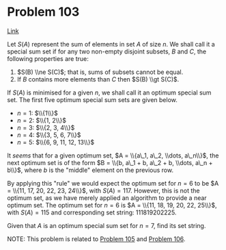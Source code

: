 # Problem 103

[Link](https://projecteuler.net/problem=103)

Let $S(A)$ represent the sum of elements in set $A$ of size $n$. We shall call it a special sum set if for any two non-empty disjoint subsets, $B$ and $C$, the following properties are true:

1.  $S(B) \\ne S(C)$; that is, sums of subsets cannot be equal.
2.  If $B$ contains more elements than $C$ then $S(B) \\gt S(C)$.

If $S(A)$ is minimised for a given $n$, we shall call it an optimum special sum set. The first five optimum special sum sets are given below.

*   $n = 1$: $\\{1\\}$
*   $n = 2$: $\\{1, 2\\}$
*   $n = 3$: $\\{2, 3, 4\\}$
*   $n = 4$: $\\{3, 5, 6, 7\\}$
*   $n = 5$: $\\{6, 9, 11, 12, 13\\}$

It *seems* that for a given optimum set, $A = \\{a\_1, a\_2, \\dots, a\_n\\}$, the next optimum set is of the form $B = \\{b, a\_1 + b, a\_2 + b, \\dots, a\_n + b\\}$, where $b$ is the "middle" element on the previous row.

By applying this "rule" we would expect the optimum set for $n = 6$ to be $A = \\{11, 17, 20, 22, 23, 24\\}$, with $S(A) = 117$. However, this is not the optimum set, as we have merely applied an algorithm to provide a near optimum set. The optimum set for $n = 6$ is $A = \\{11, 18, 19, 20, 22, 25\\}$, with $S(A) = 115$ and corresponding set string: 111819202225.

Given that $A$ is an optimum special sum set for $n = 7$, find its set string.

NOTE: This problem is related to [Problem 105](problem=105) and [Problem 106](problem=106).
